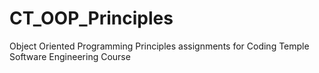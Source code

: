 # CT_OOP_Principles
Object Oriented Programming Principles assignments for Coding Temple Software Engineering Course
